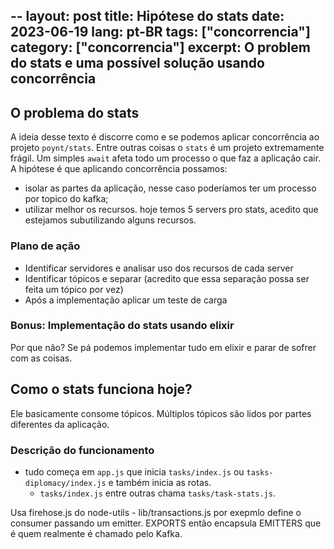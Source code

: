 --
layout: post
title: Hipótese do stats
date: 2023-06-19
lang: pt-BR
tags: ["concorrencia"]
category: ["concorrencia"]
excerpt: O problem do stats e uma possível solução usando concorrência
---

## O problema do stats

A ideia desse texto é discorre como e se podemos aplicar concorrência ao projeto `poynt/stats`. Entre outras coisas
o `stats` é um projeto extremamente frágil. Um simples `await` afeta todo um processo o que faz a aplicação cair.
A hipótese é que aplicando concorrência possamos:

- isolar as partes da aplicação, nesse caso poderíamos ter um processo por topico do kafka;
- utilizar melhor os recursos. hoje temos 5 servers pro stats, acedito que estejamos subutilizando alguns recursos.

### Plano de ação

- Identificar servidores e analisar uso dos recursos de cada server
- Identificar tópicos e separar (acredito que essa separação possa ser feita um tópico por vez)
- Após a implementação aplicar um teste de carga 


### Bonus: Implementação do stats usando elixir
Por que não? Se pá podemos implementar tudo em elixir e parar de sofrer com as coisas.


## Como o stats funciona hoje?

Ele basicamente consome tópicos. Múltiplos tópicos são lidos por partes diferentes da aplicação.

### Descrição do funcionamento

- tudo começa em `app.js` que inicia `tasks/index.js` ou `tasks-diplomacy/index.js` e também inicia as rotas.
    - `tasks/index.js` entre outras chama `tasks/task-stats.js`.

Usa firehose.js do node-utils
    - lib/transactions.js por exepmlo define o consumer passando um emitter. EXPORTS então encapsula EMITTERS que é quem
        realmente é chamado pelo Kafka.
